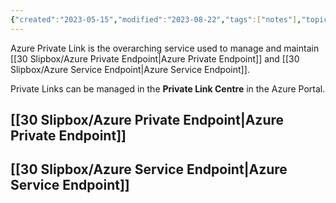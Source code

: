 ```yaml
---
{"created":"2023-05-15","modified":"2023-08-22","tags":["notes"],"topics":["[[Azure]]"],"references":["[[What is Azure Private Link]]"],"dg-publish":true,"dg-path":"Azure Private Link.md","permalink":"/azure-private-link/","dgPassFrontmatter":true}
---
```



Azure Private Link is the overarching service used to manage and maintain [[30 Slipbox/Azure Private Endpoint\|Azure Private Endpoint]] and [[30 Slipbox/Azure Service Endpoint\|Azure Service Endpoint]].

Private Links can be managed in the **Private Link Centre** in the Azure Portal.

## [[30 Slipbox/Azure Private Endpoint\|Azure Private Endpoint]]

## [[30 Slipbox/Azure Service Endpoint\|Azure Service Endpoint]]
